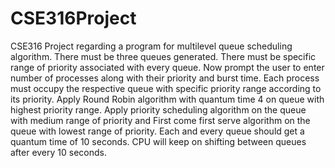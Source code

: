 # CSE316Project
CSE316 Project regarding a program for multilevel queue scheduling algorithm. There must be three queues
generated. There must be specific range of priority associated with every queue. Now prompt
the user to enter number of processes along with their priority and burst time. Each process
must occupy the respective queue with specific priority range according to its priority. Apply
Round Robin algorithm with quantum time 4 on queue with highest priority range. Apply
priority scheduling algorithm on the queue with medium range of priority and First come first
serve algorithm on the queue with lowest range of priority. Each and every queue should get
a quantum time of 10 seconds. CPU will keep on shifting between queues after every 10
seconds.
